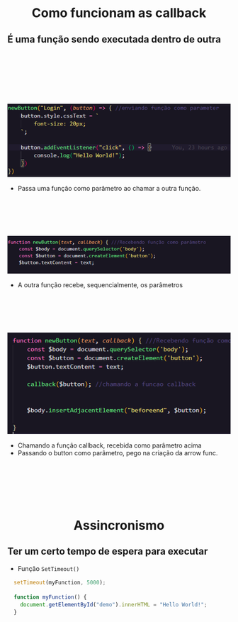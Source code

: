<h1 align="center">Como funcionam as callback</h1>
<h2>É uma função sendo executada dentro de outra</h2>

<br><br><br><br><br><br>

<img src="./screenshots/Captura de tela 2022-09-30 220321.png">

* Passa uma função como parâmetro ao chamar a outra função.

<br><br><br><br><br>
<img src="./screenshots/Captura de tela 2022-09-30 220306.png">

* A outra função recebe, sequencialmente, os parâmetros

<br><br><br><br><br>
<img src="./screenshots/Captura de tela 2022-09-30 221546.png">

* Chamando a função callback, recebida como parâmetro acima
* Passando o button como parâmetro, pego na criação da arrow func.


<br><br><br><br><br>
<h1 align="center">Assincronismo</h1>

<h2>Ter um certo tempo de espera para executar</h2>

* Função ``` SetTimeout() ```

``` js
  setTimeout(myFunction, 5000);

  function myFunction() {
    document.getElementById("demo").innerHTML = "Hello World!";
  } 

```

